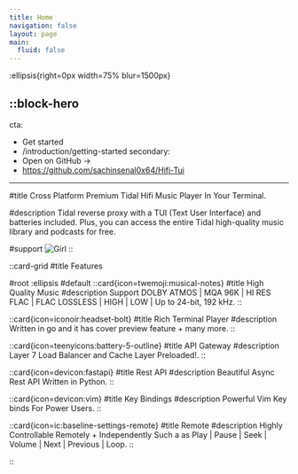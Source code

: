 ```yaml
---
title: Home
navigation: false
layout: page
main:
  fluid: false
---
```


:ellipsis{right=0px width=75% blur=1500px}

::block-hero
---
cta:
  - Get started
  - /introduction/getting-started
secondary:
  - Open on GitHub →
  - https://github.com/sachinsenal0x64/Hifi-Tui
---

#title
Cross Platform Premium Tidal Hifi Music Player In Your Terminal.

#description
Tidal reverse proxy with a TUI (Text User Interface) and batteries included. Plus, you can access the entire Tidal high-quality music library and podcasts for free.

#support
![Girl](https://sachinsenal0x64.github.io/picx-images-hosting/test1.1ejfncjvbvuo.webp)
::

::card-grid
#title
Features

#root
:ellipsis
#default
  ::card{icon=twemoji:musical-notes}
  #title
  High Quality Music
  #description
  Support DOLBY ATMOS | MQA 96K | HI RES FLAC | FLAC LOSSLESS | HIGH | LOW | Up to 24-bit, 192 kHz.
  ::

  ::card{icon=iconoir:headset-bolt}
  #title
  Rich Terminal Player
  #description
  Written in go and it has cover preview feature + many more.
  ::

  ::card{icon=teenyicons:battery-5-outline}
  #title
  API Gateway
  #description
  Layer 7 Load Balancer and Cache Layer Preloaded!.
  ::

  ::card{icon=devicon:fastapi}
  #title
  Rest API
  #description
  Beautiful Async Rest API Written in Python.
  ::

  ::card{icon=devicon:vim}
  #title
  Key Bindings
  #description
  Powerful Vim Key binds For Power Users.
  ::

  ::card{icon=ic:baseline-settings-remote}
  #title
  Remote
  #description
  Highly Controllable Remotely + Independently Such a as Play | Pause | Seek | Volume | Next | Previous | Loop.
  ::
  
::

